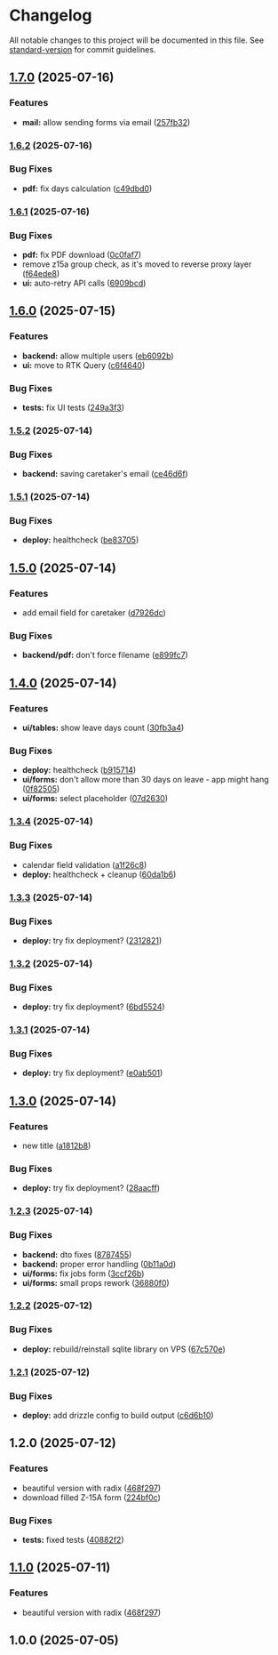 # Changelog

All notable changes to this project will be documented in this file. See [standard-version](https://github.com/conventional-changelog/standard-version) for commit guidelines.

## [1.7.0](https://github.com/burtek/dtrw-app-z15a/compare/v1.6.2...v1.7.0) (2025-07-16)


### Features

* **mail:** allow sending forms via email ([257fb32](https://github.com/burtek/dtrw-app-z15a/commit/257fb321fdf57fc7b6ae74fe5b0ba14c1b0eecd4))

### [1.6.2](https://github.com/burtek/dtrw-app-z15a/compare/v1.6.1...v1.6.2) (2025-07-16)


### Bug Fixes

* **pdf:** fix days calculation ([c49dbd0](https://github.com/burtek/dtrw-app-z15a/commit/c49dbd071c8960f3ab2e5b1991a78ea3602b5fec))

### [1.6.1](https://github.com/burtek/dtrw-app-z15a/compare/v1.6.0...v1.6.1) (2025-07-16)


### Bug Fixes

* **pdf:** fix PDF download ([0c0faf7](https://github.com/burtek/dtrw-app-z15a/commit/0c0faf7c8a059c76ece780a48bd85f6dbfc5db94))
* remove z15a group check, as it's moved to reverse proxy layer ([f64ede8](https://github.com/burtek/dtrw-app-z15a/commit/f64ede89f61e1880238dcea39acd9e17e0c19935))
* **ui:** auto-retry API calls ([6909bcd](https://github.com/burtek/dtrw-app-z15a/commit/6909bcd8a414ecda89ee9a5fa22e6c35265b63ce))

## [1.6.0](https://github.com/burtek/dtrw-app-z15a/compare/v1.5.2...v1.6.0) (2025-07-15)


### Features

* **backend:** allow multiple users ([eb6092b](https://github.com/burtek/dtrw-app-z15a/commit/eb6092bb691b34a43418424633723732cc27c83e))
* **ui:** move to RTK Query ([c6f4640](https://github.com/burtek/dtrw-app-z15a/commit/c6f46405595ad3a0cd9a137f9903354a85a9c9cf))


### Bug Fixes

* **tests:** fix UI tests ([249a3f3](https://github.com/burtek/dtrw-app-z15a/commit/249a3f3fce90b31af75b2bf0fb13e426b3d0725d))

### [1.5.2](https://github.com/burtek/dtrw-app-z15a/compare/v1.5.1...v1.5.2) (2025-07-14)


### Bug Fixes

* **backend:** saving caretaker's email ([ce46d6f](https://github.com/burtek/dtrw-app-z15a/commit/ce46d6f02590e081b55ac7f336a2e5188168511a))

### [1.5.1](https://github.com/burtek/dtrw-app-z15a/compare/v1.5.0...v1.5.1) (2025-07-14)


### Bug Fixes

* **deploy:** healthcheck ([be83705](https://github.com/burtek/dtrw-app-z15a/commit/be83705c481e323e5039a6ff11d5c3a86c53452b))

## [1.5.0](https://github.com/burtek/dtrw-app-z15a/compare/v1.4.0...v1.5.0) (2025-07-14)


### Features

* add email field for caretaker ([d7926dc](https://github.com/burtek/dtrw-app-z15a/commit/d7926dccff7a470ebc2e5da4ceeac8597be8036e))


### Bug Fixes

* **backend/pdf:** don't force filename ([e899fc7](https://github.com/burtek/dtrw-app-z15a/commit/e899fc7815ebf2fbd40a4e28fd8350a38117aea1))

## [1.4.0](https://github.com/burtek/dtrw-app-z15a/compare/v1.3.4...v1.4.0) (2025-07-14)


### Features

* **ui/tables:** show leave days count ([30fb3a4](https://github.com/burtek/dtrw-app-z15a/commit/30fb3a4a1f3ce850bb9ff0e23b5ddef11adae9b5))


### Bug Fixes

* **deploy:** healthcheck ([b915714](https://github.com/burtek/dtrw-app-z15a/commit/b91571469b9558004f41890d7a012785a0ee2acf))
* **ui/forms:** don't allow more than 30 days on leave - app might hang ([0f82505](https://github.com/burtek/dtrw-app-z15a/commit/0f825051910dee86f934bcf425b6deff0c382a9f))
* **ui/forms:** select placeholder ([07d2630](https://github.com/burtek/dtrw-app-z15a/commit/07d2630f03de5bfbf16dcf4a99a84d1c0930756d))

### [1.3.4](https://github.com/burtek/dtrw-app-z15a/compare/v1.3.3...v1.3.4) (2025-07-14)


### Bug Fixes

* calendar field validation ([a1f26c8](https://github.com/burtek/dtrw-app-z15a/commit/a1f26c8e5659da185d569ad70b286dfbe96936dd))
* **deploy:** healthcheck + cleanup ([60da1b6](https://github.com/burtek/dtrw-app-z15a/commit/60da1b6c29dcb729bff808b6a1620bb66fa27bac))

### [1.3.3](https://github.com/burtek/dtrw-app-z15a/compare/v1.3.2...v1.3.3) (2025-07-14)


### Bug Fixes

* **deploy:** try fix deployment? ([2312821](https://github.com/burtek/dtrw-app-z15a/commit/2312821b53534ab3bcf8d591bca6d3d703e2075b))

### [1.3.2](https://github.com/burtek/dtrw-app-z15a/compare/v1.3.1...v1.3.2) (2025-07-14)


### Bug Fixes

* **deploy:** try fix deployment? ([6bd5524](https://github.com/burtek/dtrw-app-z15a/commit/6bd5524728da7926d2e29ea002fd1ee4ae1fa863))

### [1.3.1](https://github.com/burtek/dtrw-app-z15a/compare/v1.3.0...v1.3.1) (2025-07-14)


### Bug Fixes

* **deploy:** try fix deployment? ([e0ab501](https://github.com/burtek/dtrw-app-z15a/commit/e0ab501f1c8026abd4fd96ac177ef6eae57c211b))

## [1.3.0](https://github.com/burtek/dtrw-app-z15a/compare/v1.2.3...v1.3.0) (2025-07-14)


### Features

* new title ([a1812b8](https://github.com/burtek/dtrw-app-z15a/commit/a1812b8d11ba557560ff65a47e3db35051a22d0e))


### Bug Fixes

* **deploy:** try fix deployment? ([28aacff](https://github.com/burtek/dtrw-app-z15a/commit/28aacff552798771e3f32594b3e429123509b67d))

### [1.2.3](https://github.com/burtek/dtrw-app-z15a/compare/v1.2.2...v1.2.3) (2025-07-14)


### Bug Fixes

* **backend:** dto fixes ([8787455](https://github.com/burtek/dtrw-app-z15a/commit/87874553b8f2264201385b1b8996b417d73016af))
* **backend:** proper error handling ([0b11a0d](https://github.com/burtek/dtrw-app-z15a/commit/0b11a0df5f77c53c9bba1f73e76275863a80d0a4))
* **ui/forms:** fix jobs form ([3ccf26b](https://github.com/burtek/dtrw-app-z15a/commit/3ccf26bd88165494fe049f443dee107a01bd9d03))
* **ui/forms:** small props rework ([36880f0](https://github.com/burtek/dtrw-app-z15a/commit/36880f0f073d3e5b87c9a401fcc3053d3c552449))

### [1.2.2](https://github.com/burtek/dtrw-app-z15a/compare/v1.2.1...v1.2.2) (2025-07-12)


### Bug Fixes

* **deploy:** rebuild/reinstall sqlite library on VPS ([67c570e](https://github.com/burtek/dtrw-app-z15a/commit/67c570e1cbe8155c8934ccddaf54f6abb678dbd1))

### [1.2.1](https://github.com/burtek/dtrw-app-z15a/compare/v1.2.0...v1.2.1) (2025-07-12)


### Bug Fixes

* **deploy:** add drizzle config to build output ([c6d6b10](https://github.com/burtek/dtrw-app-z15a/commit/c6d6b10973de9dfe732f5cd402fff067bc11ebc7))

## 1.2.0 (2025-07-12)


### Features

* beautiful version with radix ([468f297](https://github.com/burtek/dtrw-app-z15a/commit/468f2977b27631c55b737caafdd25371c8b4994e))
* download filled Z-15A form ([224bf0c](https://github.com/burtek/dtrw-app-z15a/commit/224bf0c529704774aab0a11f0c1598a8da62c028))


### Bug Fixes

* **tests:** fixed tests ([40882f2](https://github.com/burtek/dtrw-app-z15a/commit/40882f28bb2b33ba829f8c453a3b7dba99793092))

## [1.1.0](https://github.com/burtek/dtrw-app-z15a/compare/v1.0.0...v1.1.0) (2025-07-11)


### Features

* beautiful version with radix ([468f297](https://github.com/burtek/dtrw-app-z15a/commit/468f2977b27631c55b737caafdd25371c8b4994e))

## 1.0.0 (2025-07-05)
